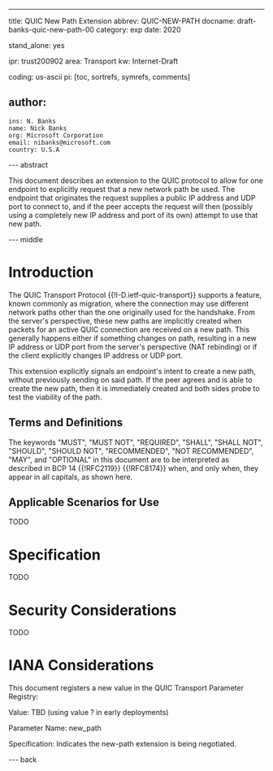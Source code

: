 ---
title: QUIC New Path Extension
abbrev: QUIC-NEW-PATH
docname: draft-banks-quic-new-path-00
category: exp
date: 2020

stand_alone: yes

ipr: trust200902
area: Transport
kw: Internet-Draft

coding: us-ascii
pi: [toc, sortrefs, symrefs, comments]

author:
  -
    ins: N. Banks
    name: Nick Banks
    org: Microsoft Corporation
    email: nibanks@microsoft.com
    country: U.S.A

--- abstract

This document describes an extension to the QUIC protocol to allow for one
endpoint to explicitly request that a new network path be used. The endpoint
that originates the request supplies a public IP address and UDP port to connect
to, and if the peer accepts the request will then (possibly using a completely
new IP address and port of its own) attempt to use that new path.

--- middle

# Introduction

The QUIC Transport Protocol {{!I-D.ietf-quic-transport}} supports a feature,
known commonly as migration, where the connection may use different network
paths other than the one originally used for the handshake.  From the server's
perspective, these new paths are implicitly created when packets for an active
QUIC connection are received on a new path.  This generally happens either if
something changes on path, resulting in a new IP address or UDP port from the
server's perspective (NAT rebinding) or if the client explicitly changes IP
address or UDP port.

This extension explicitly signals an endpoint's intent to create a new path,
without previously sending on said path.  If the peer agrees and is able to
create the new path, then it is immediately created and both sides probe to test
the viability of the path.

## Terms and Definitions

The keywords "MUST", "MUST NOT", "REQUIRED", "SHALL", "SHALL NOT", "SHOULD",
"SHOULD NOT", "RECOMMENDED", "NOT RECOMMENDED", "MAY", and "OPTIONAL" in this
document are to be interpreted as described in BCP 14 {{!RFC2119}} {{!RFC8174}}
when, and only when, they appear in all capitals, as shown here.

## Applicable Scenarios for Use

TODO

# Specification

TODO

# Security Considerations

TODO

# IANA Considerations

This document registers a new value in the QUIC Transport Parameter
Registry:

Value: TBD (using value ? in early deployments)

Parameter Name: new_path

Specification: Indicates the new-path extension is being negotiated.

--- back
